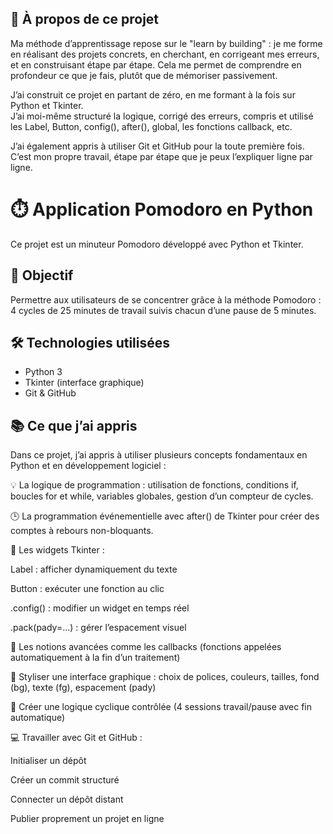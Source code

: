 ## 👤 À propos de ce projet

Ma méthode d’apprentissage repose sur le "learn by building" : je me forme en réalisant des projets concrets, en cherchant, en corrigeant mes erreurs, et en construisant étape par étape.
Cela me permet de comprendre en profondeur ce que je fais, plutôt que de mémoriser passivement.

J’ai construit ce projet en partant de zéro, en me formant à la fois sur Python et Tkinter.  
J’ai moi-même structuré la logique, corrigé des erreurs, compris et utilisé les Label, Button, config(), after(), global, les fonctions callback, etc.

J’ai également appris à utiliser Git et GitHub pour la toute première fois.  
C’est mon propre travail, étape par étape que je peux l’expliquer ligne par ligne.


# ⏱️ Application Pomodoro en Python

Ce projet est un minuteur Pomodoro développé avec Python et Tkinter.

## 🎯 Objectif

Permettre aux utilisateurs de se concentrer grâce à la méthode Pomodoro :  
4 cycles de 25 minutes de travail suivis chacun d’une pause de 5 minutes.

## 🛠️ Technologies utilisées

- Python 3
- Tkinter (interface graphique)
- Git & GitHub

## 📚 Ce que j’ai appris
Dans ce projet, j’ai appris à utiliser plusieurs concepts fondamentaux en Python et en développement logiciel :

💡 La logique de programmation : utilisation de fonctions, conditions if, boucles for et while, variables globales, gestion d’un compteur de cycles.

🕒 La programmation événementielle avec after() de Tkinter pour créer des comptes à rebours non-bloquants.

🧱 Les widgets Tkinter :

Label : afficher dynamiquement du texte

Button : exécuter une fonction au clic

.config() : modifier un widget en temps réel

.pack(pady=...) : gérer l’espacement visuel

🧠 Les notions avancées comme les callbacks (fonctions appelées automatiquement à la fin d’un traitement)

🎨 Styliser une interface graphique : choix de polices, couleurs, tailles, fond (bg), texte (fg), espacement (pady)

🔄 Créer une logique cyclique contrôlée (4 sessions travail/pause avec fin automatique)

💻 Travailler avec Git et GitHub :

Initialiser un dépôt

Créer un commit structuré

Connecter un dépôt distant

Publier proprement un projet en ligne


